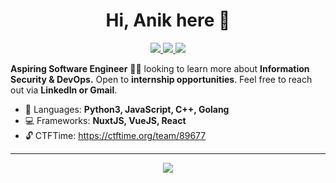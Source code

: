 <h1 align="center">Hi, Anik here 👋</h1>

<p align="center">
<a href="https://www.linkedin.com/in/sadn1ck/">
<img src="https://img.shields.io/badge/linkedin-%230077B5.svg?&style=for-the-badge&logo=linkedin&logoColor=white"></img>
</a>

<a href="https://drive.google.com/file/d/11RewrnkZ4WVkDOFusuqm-wCPPJjGt044/view?usp=sharing">
<img src="https://img.shields.io/badge/resume-pdf-%23181717.svg?&style=for-the-badge&logoColor=white">
</img>
</a>

<a href="mailto:anikdas0811@gmail.com">
<img src="https://img.shields.io/badge/gmail-D14836?&style=for-the-badge&logo=gmail&logoColor=white"></img>
</a>
</p>

**Aspiring Software Engineer** 👨‍💻 looking to learn more about **Information Security & DevOps.** Open to **internship opportunities**. Feel free to reach out via **LinkedIn or Gmail**.

- 📝 Languages: **Python3, JavaScript, C++, Golang**
- 💻 Frameworks: **NuxtJS, VueJS, React**
- 🔓 CTFTime: https://ctftime.org/team/89677

---

<p align="center">
<img src=https://img.shields.io/badge/Arch-asus%20tuf%20fx505dt-%230078D6.svg?&style=for-the-badge&logo=linux&logoColor=white">
</img>

</p>
